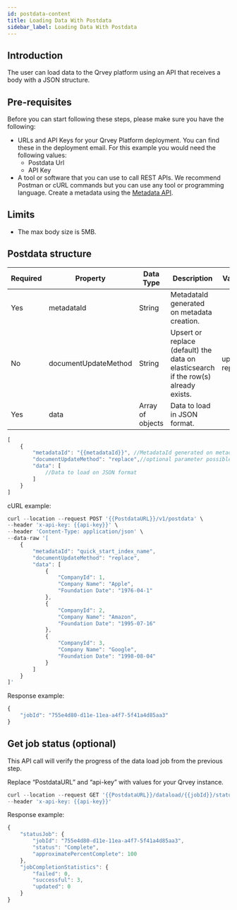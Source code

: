 ```yaml
---
id: postdata-content
title: Loading Data With Postdata
sidebar_label: Loading Data With Postdata
---
```


<div style={{textAlign: "justify"}}>

## Introduction
The user can load data to the Qrvey platform using an API that receives a body with a JSON structure.


## Pre-requisites
Before you can start following these steps, please make sure you have the following:
* URLs and API Keys for your Qrvey Platform deployment. You can find these in the deployment email. For this example you would need the following values:
  * Postdata Url
  * API Key 
* A tool or software that you can use to call REST APIs. We recommend Postman or cURL commands but you can use any tool or programming language.
Create a metadata using the <a href="/docs/data-router/Metadata/metadata-API/">Metadata API</a>.

## Limits
* The max body size is 5MB.


## Postdata structure

| Required | Property | Data Type | Description | Values
|------|-------|------- |------- |------- | 
| Yes| metadataId | String | MetadataId generated on metadata creation. |
| No |documentUpdateMethod|String| Upsert or replace (default) the data on elasticsearch if the row(s) already exists.|upsert, replace
| Yes|data | Array of objects | Data to load in JSON format. |

```jsx
[
    {
        "metadataId": "{{metadataId}}", //MetadataId generated on metadata creation
        "documentUpdateMethod": "replace",//optional parameter possible values (upsert/replace)
        "data": [
            //Data to load on JSON format
        ]
    }
]
```
cURL example:

```jsx
curl --location --request POST '{{PostdataURL}}/v1/postdata' \
--header 'x-api-key: {{api-key}}' \
--header 'Content-Type: application/json' \
--data-raw '[
    {
        "metadataId": "quick_start_index_name",
        "documentUpdateMethod": "replace",
        "data": [
            {
                "CompanyId": 1,
                "Company Name": "Apple",
                "Foundation Date": "1976-04-1"
            },
            {
                "CompanyId": 2,
                "Company Name": "Amazon",
                "Foundation Date": "1995-07-16"
            },
            {
                "CompanyId": 3,
                "Company Name": "Google",
                "Foundation Date": "1998-08-04"
            }
        ]
    }
]'

```


Response example:

```jsx
{
    "jobId": "755e4d80-d11e-11ea-a4f7-5f41a4d85aa3"
}
```

## Get job status (optional)

This API call will verify the progress of the data load job from the previous step.

Replace “PostdataURL” and “api-key” with values for your Qrvey instance.


```jsx
curl --location --request GET '{{PostdataURL}}/dataload/{{jobId}}/status' \
--header 'x-api-key: {{api-key}}'
```


Response example:
```jsx
{
    "statusJob": {
        "jobId": "755e4d80-d11e-11ea-a4f7-5f41a4d85aa3",
        "status": "Complete",
        "approximatePercentComplete": 100
    },
    "jobCompletionStatistics": {
        "failed": 0,
        "successful": 3,
        "updated": 0
    }
}

```

</div>
